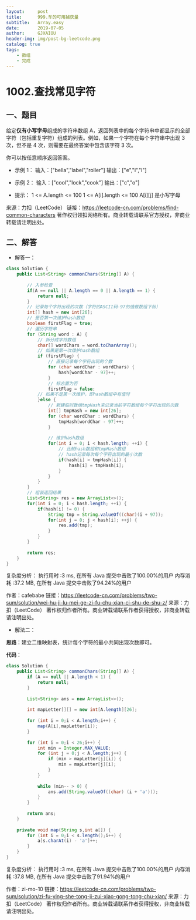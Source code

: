 ```yaml
---
layout:     post
title:      999.车的可用捕获量
subtitle:   Array.easy
date:       2019-07-05
author:     GJXAIOU
header-img: img/post-bg-leetcode.png
catalog: true
tags:
    - 数组
	- 完成 
---
```


# 1002.查找常见字符


## 一、题目

给定**仅有小写字母**组成的字符串数组 A，返回列表中的每个字符串中都显示的全部字符（包括重复字符）组成的列表。例如，如果一个字符在每个字符串中出现 3 次，但不是 4 次，则需要在最终答案中包含该字符 3 次。

你可以按任意顺序返回答案。

- 示例 1：
输入：["bella","label","roller"]
输出：["e","l","l"]

- 示例 2：
输入：["cool","lock","cook"]
输出：["c","o"]


- 提示：
1 <= A.length <= 100
1 <= A[i].length <= 100
A[i][j] 是小写字母

来源：力扣（LeetCode）
链接：https://leetcode-cn.com/problems/find-common-characters
著作权归领扣网络所有。商业转载请联系官方授权，非商业转载请注明出处。



## 二、解答

- 解答一：
```java
class Solution {
    public List<String> commonChars(String[] A) {
        
		// 入参检查
		if(A == null || A.length == 0 || A.length == 1) {
			return null;
		}
		// 记录每个字符出现的次数（字符的ASCII码-97的值做数组下标）
		int[] hash = new int[26];
		// 是否第一次维护hash数组
		boolean firstFlag = true;
		// 遍历字符串
		for (String word : A) {
			// 拆分成字符数组
			char[] wordChars = word.toCharArray();
			// 如果是第一次维护hash数组
			if (firstFlag) {
				// 直接记录每个字符出现的个数
				for (char wordChar : wordChars) {
					hash[wordChar - 97]++;
				}
				// 标志置为否
				firstFlag = false;
			// 如果不是第一次维护，即hash数组中有值时
			}else {
				// 新建临时数组tmpHash来记录当前字符数组每个字符出现的次数
				int[] tmpHash = new int[26];
				for (char wordChar : wordChars) {
					tmpHash[wordChar - 97]++;
				}
				
				// 维护hash数组
				for(int i = 0; i < hash.length; ++i) {
					// 比较hash数组和tmpHash数组
					// hash记录每次每个字符出现的最小次数
					if(hash[i] > tmpHash[i]) {
						hash[i] = tmpHash[i];
					}
				}
			}
		}
		// 组装返回结果
		List<String> res = new ArrayList<>();
		for(int i = 0; i < hash.length; ++i) {
			if(hash[i] != 0) {
				String tmp = String.valueOf((char)(i + 97));
				for(int j = 0; j < hash[i]; ++j) {
					res.add(tmp);
				}
			}
		}
        
		return res;
    }
}

```
复杂度分析：
执行用时 :3 ms, 在所有 Java 提交中击败了100.00%的用户
内存消耗 :37.2 MB, 在所有 Java 提交中击败了94.24%的用户


作者：cafebabe
链接：https://leetcode-cn.com/problems/two-sum/solution/wei-hu-ji-lu-mei-ge-zi-fu-chu-xian-ci-shu-de-shu-z/
来源：力扣（LeetCode）
著作权归作者所有。商业转载请联系作者获得授权，非商业转载请注明出处。

- 解法二：

**思路**：建立二维映射表，统计每个字符的最小共同出现次数即可。 

**代码**：
```java
class Solution {
    public List<String> commonChars(String[] A) {
        if (A == null || A.length < 1) {
            return null;
        }
        
        List<String> ans = new ArrayList<>();
        
        int mapLetter[][] = new int[A.length][26];
        
        for (int i = 0;i < A.length;i++) {
            map(A[i],mapLetter[i]);
        }
        
        for (int i = 0;i < 26;i++) {
            int min = Integer.MAX_VALUE;
            for (int j = 0;j < A.length;j++) {
                if (min > mapLetter[j][i]) {
                    min = mapLetter[j][i];
                }
            }
            
            while (min-- > 0) {
                ans.add(String.valueOf((char) (i + 'a')));
            }
        }
        
        return ans;
    }
    
    private void map(String s,int a[]) {
        for (int i = 0;i < s.length();i++) {
            a[s.charAt(i) - 'a']++;
        }
    }
}
```
复杂度分析：
执行用时 :3 ms, 在所有 Java 提交中击败了100.00%的用户
内存消耗 :37.8 MB, 在所有 Java 提交中击败了91.94%的用户

作者：zi-mo-10
链接：https://leetcode-cn.com/problems/two-sum/solution/zi-fu-ying-she-tong-ji-zui-xiao-gong-tong-chu-xian/
来源：力扣（LeetCode）
著作权归作者所有。商业转载请联系作者获得授权，非商业转载请注明出处。
